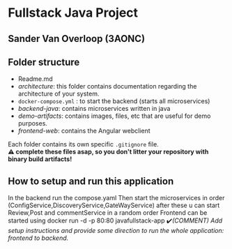 # Fullstack Java Project

## Sander Van Overloop (3AONC)

## Folder structure

- Readme.md
- _architecture_: this folder contains documentation regarding the architecture of your system.
- `docker-compose.yml` : to start the backend (starts all microservices)
- _backend-java_: contains microservices written in java
- _demo-artifacts_: contains images, files, etc that are useful for demo purposes.
- _frontend-web_: contains the Angular webclient

Each folder contains its own specific `.gitignore` file.  
**:warning: complete these files asap, so you don't litter your repository with binary build artifacts!**

## How to setup and run this application
In the backend run the compose.yaml
Then start the microservices in order (ConfigService,DiscoveryService,GateWayService) after these u can start Review,Post and commentService in a random order
Frontend can be started using docker run -d -p 80:80 javafullstack-app
:heavy_check_mark:_(COMMENT) Add setup instructions and provide some direction to run the whole  application: frontend to backend._
